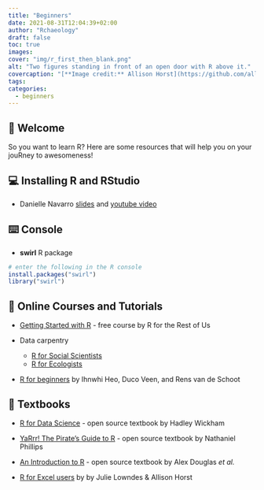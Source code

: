 ```yaml
---
title: "Beginners"
date: 2021-08-31T12:04:39+02:00
author: "Rchaeology"
draft: false
toc: true
images:
cover: "img/r_first_then_blank.png"
alt: "Two figures standing in front of an open door with R above it."
covercaption: "[**Image credit:** Allison Horst](https://github.com/allisonhorst/stats-illustrations)"
tags:
categories: 
  - beginners
---
```


## :wave: Welcome

So you want to learn R? Here are some resources that will help you on your jouRney to awesomeness!

## :computer: Installing R and RStudio

- Danielle Navarro [slides](https://slides.djnavarro.net/installing-r/#1) and [youtube video](https://www.youtube.com/watch?v=ay25o485YXs&list=PLRPB0ZzEYegOZivdelOuEn-R-XUN-DOjd)

## :keyboard: Console

- **swirl** R package

```r
# enter the following in the R console
install.packages("swirl")
library("swirl")
```

## :school: Online Courses and Tutorials

- [Getting Started with R](https://rfortherestofus.com/courses/getting-started/) - free course by R for the Rest of Us

- Data carpentry
  + [R for Social Scientists](https://datacarpentry.org/r-socialsci/)
  + [R for Ecologists](https://datacarpentry.org/R-ecology-lesson/)

- [R for beginners](https://www.rensvandeschoot.com/tutorials/r-for-beginners/) by Ihnwhi Heo, Duco Veen, and Rens van de Schoot


## :book: Textbooks

- [R for Data Science](https://r4ds.had.co.nz) - open source textbook by Hadley Wickham

- [YaRrr! The Pirate’s Guide to R](https://bookdown.org/ndphillips/YaRrr/) - open source textbook by Nathaniel Phillips

- [An Introduction to R](https://intro2r.com/) - open source textbook by Alex Douglas *et al.*

- [R for Excel users](https://rstudio-conf-2020.github.io/r-for-excel/) by by Julie Lowndes & Allison Horst
